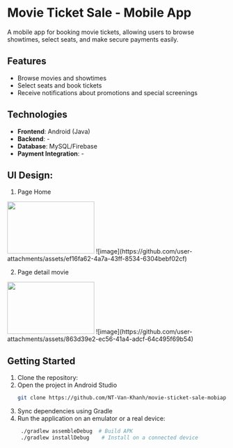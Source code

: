 # Movie Ticket Sale - Mobile App
A mobile app for booking movie tickets, allowing users to browse showtimes, select seats, and make secure payments easily. 

## Features
- Browse movies and showtimes
- Select seats and book tickets
- Receive notifications about promotions and special screenings

## Technologies
- **Frontend**: Android (Java)
- **Backend**: -
- **Database**: MySQL/Firebase
- **Payment Integration**: -

## UI Design:
1. Page Home   
<img src="https://github.com/user-attachments/assets/ef16fa62-4a7a-43ff-8534-6304bebf02cf" width="200" height="120">
   ![image](https://github.com/user-attachments/assets/ef16fa62-4a7a-43ff-8534-6304bebf02cf)

2. Page detail movie
<img src="https://github.com/user-attachments/assets/863d39e2-ec56-41a4-adcf-64c495f69b54" width="200" height="120">
   ![image](https://github.com/user-attachments/assets/863d39e2-ec56-41a4-adcf-64c495f69b54)

## Getting Started
1. Clone the repository:
2. Open the project in Android Studio
    ```bash
    git clone https://github.com/NT-Van-Khanh/movie-sticket-sale-mobiapp.git
    ```
3. Sync dependencies using Gradle
4. Run the application on an emulator or a real device:
   ```bash
    ./gradlew assembleDebug  # Build APK
    ./gradlew installDebug    # Install on a connected device
   ```
